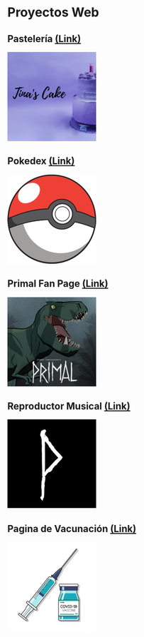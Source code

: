 # Proyectos Web

## Pastelería [(Link)](https://luis-pedroza.github.io/Proyectos_Web/pasteleria/index.html)
<a href="https://luis-pedroza.github.io/Proyectos_Web/pasteleria/index.html" target="_blank"> <img src="./pasteleria.png" width="200" height="200"/></a> 

## Pokedex [(Link)](https://luis-pedroza.github.io/Proyectos_Web/pokedex/index.html)
<a href="https://luis-pedroza.github.io/Proyectos_Web/pokedex/index.html" target="_blank"> <img src="./pokedex.png" width="200" height="200"/></a> 

## Primal Fan Page [(Link)](https://luis-pedroza.github.io/Proyectos_Web/primal/index.html)
<a href="https://luis-pedroza.github.io/Proyectos_Web/primal/index.html" target="_blank"> <img src="./primal.jpg" width="200" height="200"/></a> 

## Reproductor Musical [(Link)](https://luis-pedroza.github.io/Proyectos_Web/reproductor/index.html)
<a href="https://luis-pedroza.github.io/Proyectos_Web/reproductor/index.html" target="_blank"> <img src="./reproductor.jpg" width="200" height="200"/></a> 

## Pagina de Vacunación [(Link)](https://luis-pedroza.github.io/Proyectos_Web/vacunacion/index.html)
<a href="https://luis-pedroza.github.io/Proyectos_Web/vacunacion/index.html" target="_blank"> <img src="./vacunacion.webp" width="200" height="200"/></a> 

